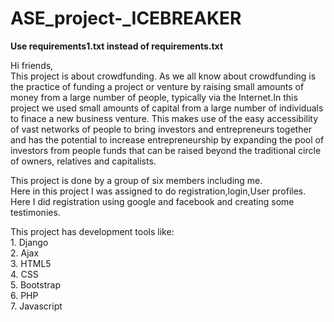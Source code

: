 # ASE_project-_ICEBREAKER
<b> Use requirements1.txt instead of requirements.txt </b><br>

Hi friends,<br>
  This project is about crowdfunding. As we all know about crowdfunding is the practice of funding a project or venture 
  by raising small amounts of money from a large number of people, typically via the Internet.In this project we used small
  amounts of capital from a large number of individuals to finace a new business venture. This makes use of the easy accessibility
  of vast networks of people to bring investors and entrepreneurs together and has the potential to increase entrepreneurship by 
  expanding the pool of investors from people funds that can be raised beyond the traditional circle of owners, relatives and capitalists.
  
  This project is done by a group of six members including me.<br>
  Here in this project I was assigned to do registration,login,User profiles.
  Here I did registration using google and facebook and creating some testimonies.
  
  This project has development tools like:<br>
      1. Django <br>
      2. Ajax <br>
      3. HTML5  <br>
      4. CSS  <br>
      5. Bootstrap  <br>
      6. PHP  <br>
      7. Javascript <br>
      
      
     
  
